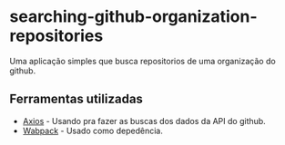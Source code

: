 # searching-github-organization-repositories

Uma aplicação simples que busca repositorios de uma organização do github.



## Ferramentas utilizadas

* [Axios](https://github.com/axios/axios) - Usando pra fazer as buscas dos dados da API do github.
* [Wabpack](https://webpack.js.org/) - Usado como depedência.



